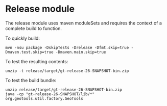 # Release module

The release module uses maven moduleSets and requires the context of a complete build to function.

To quickly build:

```
mvn -nsu package -DskipTests -Drelease -Dfmt.skip=true -Dmaven.test.skip=true -Dmaven.main.skip=true
```

To test the resulting contents:

```
unzip -t release/target/gt-release-26-SNAPSHOT-bin.zip   
```

To test the build bundle:

```
unzip release/target/gt-release-26-SNAPSHOT-bin.zip
java -cp "gt-release-26-SNAPSHOT/lib/*" org.geotools.util.factory.GeoTools
```